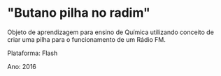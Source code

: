 # "Butano pilha no radim"
Objeto de aprendizagem para ensino de Química utilizando conceito de criar uma pilha para o funcionamento de um Rádio FM.

Plataforma: Flash

Ano: 2016
